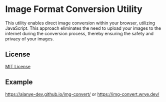 # Image Format Conversion Utility
This utility enables direct image conversion within your browser, utilizing JavaScript. This approach eliminates the need to upload your images to the internet during the conversion process, thereby ensuring the safety and privacy of your images.

## License
[MIT License](https://github.com/AlanYe-Dev/img-convert/blob/main/LICENSE)

## Example

https://alanye-dev.github.io/img-convert/ or https://img-convert.wrye.dev/